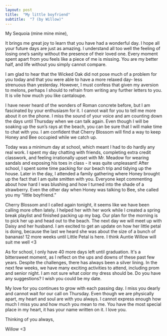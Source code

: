 ```yaml
---
layout: post
title:  "My little boyfriend"
subtitle:  "7 (by Willow)"
---
```

<!--more-->
My Sequoia (mine mine mine),

It brings me great joy to learn that you have had a wonderful day. I hope all your future days are just as amazing. I understand all too well the feeling of losing one’s sanity without the presence of their loved one. Every moment spent apart from you feels like a piece of me is missing. You are my better half, and life without you simply cannot compare.

I am glad to hear that the Wicked Oak did not pose much of a problem for you today and that you were able to have a more relaxed day- less strenuous than yesterday. However, I must confess that given my aversion to melons, perhaps I should to refrain from writing any further letters to you. It is vile how much you like cantaloupe. 

I have never heard of the wonders of Roman concrete before, but I am fascinated by your enthusiasm for it. I cannot wait for you to tell me more about it on the phone. I miss the sound of your voice and am counting down the days until Thursday when we can talk again. Even though I will be soaking up the sun’s rays at the beach, you can be sure that I will make time to chat with you. I am confident that Cherry Blossom will find a way to keep Honey and Bee occupied while we catch up.

Today was a minimum day at school, which meant I had to do hardly any real work. I spent my day chatting with friends, completing extra credit classwork, and feeling irrationally upset with Mr. Meadow for wearing sandals and exposing his toes in class - it was quite unpleasant! After school, I spent some time packing for our beach trip and tidying up the house. Later in the day, I attended a family gathering where Honey brought up the fact that I am quite smitten with you.  Everyone kept commenting about how hard I was blushing and how I turned into the shade of a strawberry. Even the other day when Honey was talking to Bee, she called you my “little boyfriend.”

Cherry Blossom and I called again tonight, it seems like we have been calling more often lately. I helped her with her work while I created a spring break playlist and finished packing up my bag. Our plan for the morning is to pick her up and head out to the beach. The next day we will meet up with Daisy and her husband. I am excited to get an update on how her little petal is doing, because the last we heard she was about the size of a bunch of bananas! 12 more weeks until Little Petal is here. I think Auntie Willow will suit me well <3

As for school, I only have 40 more days left until graduation. It's a bittersweet moment, as I reflect on the ups and downs of these past few years. Despite the challenges, there has always been a silver lining. In the next few weeks, we have many exciting activities to attend, including prom and senior night. I am not sure what color my dress should be. Do you have any suggestions? I wish you could be my date.

My love for you continues to grow with each passing day. I miss you dearly and cannot wait for our call on Thursday. Even though we are physically apart, my heart and soul are with you always. I cannot express enough how much I miss you and how much you mean to me. You have the most special place in my heart, it has your name written on it. I love you.

Thinking of you always,

Willow <3

